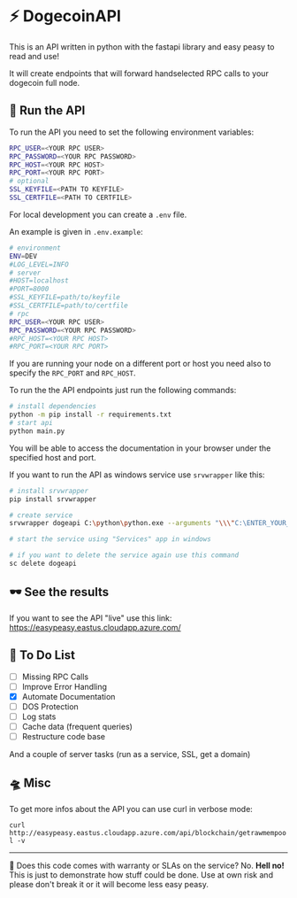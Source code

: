 # ⚡️ DogecoinAPI

This is an API written in python with the fastapi library and easy peasy to read and use!

It will create endpoints that will forward handselected RPC calls to your dogecoin full node.

## 👟 Run the API

To run the API you need to set the following environment variables:

```sh
RPC_USER=<YOUR RPC USER>
RPC_PASSWORD=<YOUR RPC PASSWORD>
RPC_HOST=<YOUR RPC HOST>
RPC_PORT=<YOUR RPC PORT>
# optional
SSL_KEYFILE=<PATH TO KEYFILE>
SSL_CERTFILE=<PATH TO CERTFILE>
```

For local development you can create a `.env` file.

An example is given in `.env.example`:

```sh
# environment
ENV=DEV
#LOG_LEVEL=INFO
# server
#HOST=localhost
#PORT=8000
#SSL_KEYFILE=path/to/keyfile
#SSL_CERTFILE=path/to/certfile
# rpc
RPC_USER=<YOUR RPC USER>
RPC_PASSWORD=<YOUR RPC PASSWORD>
#RPC_HOST=<YOUR RPC HOST>
#RPC_PORT=<YOUR RPC PORT>
```

If you are running your node on a different port or host you need also to specify the `RPC_PORT` and `RPC_HOST`.

To run the the API endpoints just run the following commands:

```sh
# install dependencies
python -m pip install -r requirements.txt
# start api
python main.py
```

You will be able to access the documentation in your browser under the specified host and port.

If you want to run the API as windows service use  ```srvwrapper``` like this:
```sh
# install srvwrapper
pip install srvwrapper

# create service
srvwrapper dogeapi C:\python\python.exe --arguments "\\\"C:\ENTER_YOUR_PATH\main.py\\\"" --display "dogeapi" --description "Dogeapi Webservice" --start auto

# start the service using "Services" app in windows

# if you want to delete the service again use this command
sc delete dogeapi
```


## 🕶 See the results

If you want to see the API "live" use this link: <https://easypeasy.eastus.cloudapp.azure.com/>

## 📃 To Do List

- [ ] Missing RPC Calls
- [ ] Improve Error Handling
- [X] Automate Documentation
- [ ] DOS Protection
- [ ] Log stats
- [ ] Cache data (frequent queries)
- [ ] Restructure code base

And a couple of server tasks (run as a service, SSL, get a domain)

## 🛸 Misc

To get more infos about the API you can use curl in verbose mode:

`curl http://easypeasy.eastus.cloudapp.azure.com/api/blockchain/getrawmempool -v`

---

🤡 Does this code comes with warranty or SLAs on the service? No. __Hell no!__ This is just to demonstrate how stuff could be done. Use at own risk and please don't break it or it will become less easy peasy.
